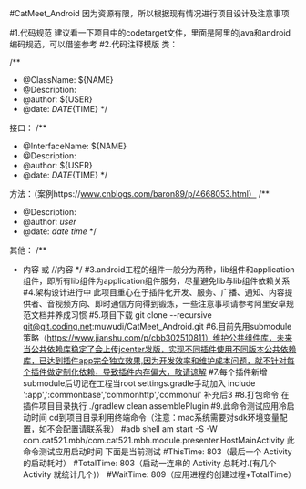 #CatMeet_Android
因为资源有限，所以根据现有情况进行项目设计及注意事项

#1.代码规范 建议看一下项目中的codetarget文件，里面是阿里的java和android编码规范，可以借鉴参考
#2.代码注释模版
类：

/**
 * @ClassName: ${NAME}
 * @Description:
 * @author: ${USER}
 * @date: ${DATE}${TIME}
 */

 接口：
 /**
  * @InterfaceName: ${NAME}
  * @Description:
  * @author: ${USER}
  * @date: ${DATE}${TIME}
  */

 方法：（案例https://www.cnblogs.com/baron89/p/4668053.html）
 /**
  * @Description:
  * @author: $user$
  * @date: $date$ $time$
  */

 其他：
 /**
  * 内容   或 //内容
  */
#3.android工程的组件一般分为两种，lib组件和application组件，即所有lib组件为application组件服务，尽量避免lib与lib组件依赖关系
#4.架构设计进行中 此项目重心在于插件化开发、服务、广播、通知、内容提供者、音视频方向、即时通信方向得到锻炼，一些注意事项请参考阿里安卓规范文档并养成习惯
#5.项目下载  git clone --recursive git@git.coding.net:muwudi/CatMeet_Android.git
#6.目前先用submodule策略（https://www.jianshu.com/p/cbb302510811）维护公共组件库，未来当公共依赖库稳定了会上传jcenter发版，实现不同插件使用不同版本公共依赖库，已达到插件app完全独立效果,因为开发效率和维护成本问题，就不针对每个插件做定制化依赖，导致插件内存偏大，敬请谅解
#7.每个插件新增submodule后切记在工程当root settings.gradle手动加入 include ':app',':commonbase','commonhttp','commonui' 补充后3
#8.打包命令 在插件项目目录执行 ./gradlew clean assemblePlugin
#9.此命令测试应用冷启动时间 cd到项目目录利用终端命令（注意：mac系统需要对sdk环境变量配置，如不会配置请联系我）
#adb shell am start -S -W com.cat521.mbh/com.cat521.mbh.module.presenter.HostMainActivity 此命令测试应用启动时间 下面是当前测试
#ThisTime: 803（最后一个 Activity 的启动耗时）
#TotalTime: 803（启动一连串的 Activity 总耗时.(有几个Activity 就统计几个)）
#WaitTime: 809（应用进程的创建过程+TotalTime）
